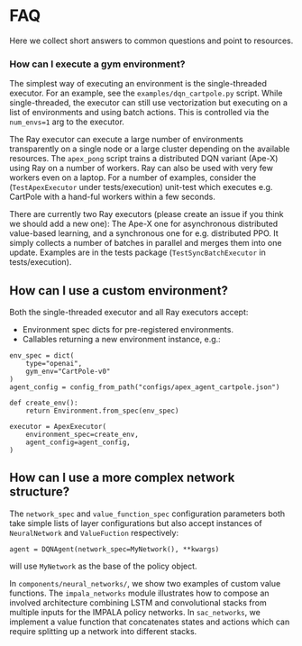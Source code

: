 
# FAQ

Here we collect short answers to common questions and point to resources.


### How can I execute a gym environment?

The simplest way of executing an environment is the single-threaded executor. For an example, see
the ```examples/dqn_cartpole.py``` script. While single-threaded, the executor can still use
vectorization but executing on a list of environments and using batch actions. This is
controlled via the ```num_envs=1``` arg to the executor.

The Ray executor can execute a large number of environments transparently on a single node or 
a large cluster depending on the available resources. The ```apex_pong``` script trains a
distributed DQN variant (Ape-X) using Ray on a number of workers. Ray can also be used
with very few workers even on a laptop. For a number of examples, consider the 
(```TestApexExecutor``` under tests/execution) unit-test which executes e.g. CartPole with a hand-ful workers within
a few seconds.

There are currently two Ray executors (please create an issue if you think we should
add a new one): The Ape-X one for asynchronous distributed value-based learning, and a 
synchronous one for e.g. distributed PPO. It simply collects a number of batches in parallel
and merges them into one update. Examples are in the tests package (```TestSyncBatchExecutor``` in 
tests/execution).


## How can I use a custom environment? 

Both the single-threaded executor and all Ray executors accept:
- Environment spec dicts for pre-registered environments.
- Callables returning a new environment instance, e.g.:

``` 
env_spec = dict(
    type="openai",
    gym_env="CartPole-v0"
)
agent_config = config_from_path("configs/apex_agent_cartpole.json")

def create_env():
    return Environment.from_spec(env_spec)

executor = ApexExecutor(
    environment_spec=create_env,
    agent_config=agent_config,
)
```

## How can I use a more complex network structure?

The ``network_spec`` and ```value_function_spec``` configuration
parameters both take simple lists of layer configurations but also
accept instances of ```NeuralNetwork``` and ```ValueFuction``` respectively:

```agent = DQNAgent(network_spec=MyNetwork(), **kwargs)```

will use ```MyNetwork``` as the base of the policy object. 

In ```components/neural_networks/```, we show two examples of custom
value functions. The ```impala_networks``` module illustrates how to compose
an involved architecture combining LSTM and convolutional stacks from multiple
inputs for the IMPALA policy networks. In ```sac_networks```, we implement
a value function that concatenates states and actions which can require
splitting up a network into different stacks.